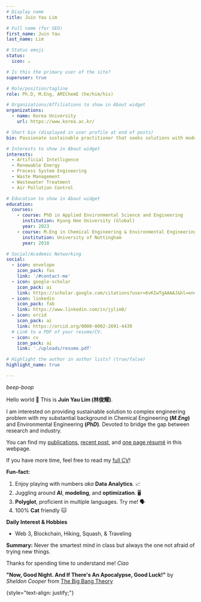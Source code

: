 ```yaml
---
# Display name
title: Juin Yau Lim 

# Full name (for SEO)
first_name: Juin Yau
last_name: Lim 

# Status emoji
status:
  icon: ☕️

# Is this the primary user of the site?
superuser: true

# Role/position/tagline
role: Ph.D, M.Eng, AMIChemE (he/him/his)

# Organizations/Affiliations to show in About widget
organizations:
  - name: Korea University
    url: https://www.korea.ac.kr/

# Short bio (displayed in user profile at end of posts)
bio: Passionate sustainable practitioner that seeks solutions with modern approaches.

# Interests to show in About widget
interests:
  - Artificial Intelligence
  - Renewable Energy
  - Process System Engineering
  - Waste Management
  - Wastewater Treatment
  - Air Pollution Control

# Education to show in About widget
education:
  courses:
    - course: PhD in Applied Environmental Science and Engineering
      institution: Kyung Hee University (Global)
      year: 2023
    - course: M.Eng in Chemical Engineering & Environmental Engineering
      institution: University of Nottingham
      year: 2018

# Social/Academic Networking
social:
  - icon: envelope
    icon_pack: fas
    link: '/#contact-me'
  - icon: google-scholar
    icon_pack: ai
    link: https://scholar.google.com/citations?user=6vKIwTgAAAAJ&hl=en#
  - icon: linkedin
    icon_pack: fab
    link: https://www.linkedin.com/in/jylim8/
  - icon: orcid
    icon_pack: ai
    link: https://orcid.org/0000-0002-2691-4439
  # Link to a PDF of your resume/CV.
  - icon: cv
    icon_pack: ai
    link: './uploads/resume.pdf'

# Highlight the author in author lists? (true/false)
highlight_name: true

---
```


*beep-boop* 

Hello world 👋 This is **Juin Yau Lim (林俊耀)**. 

I am interested on providing sustainable solution to complex engineering problem with my substantial background in Chemical Engineering **(*M.Eng*)** and Environmental Engineering **(*PhD*)**. Devoted to bridge the gap between research and industry.

You can find my [publications](./publication/), [recent post](./post/), and [one page résumé](/uploads/resume_s.pdf) in this webpage.

If you have more time, feel free to read my [full CV](/uploads/resume.pdf)! 

**Fun-fact:**
1. Enjoy playing with numbers _aka_ **Data Analytics**.             📈
2. Juggling around **AI**, **modeling**, and **optimization**.      🖥️
3. **Polyglot**, proficient in multiple languages. Try me!          🗣️
4. 100% **Cat** friendly                                            🐱

**Daily Interest & Hobbies**
- Web 3, Blockchain, Hiking, Squash, & Traveling 

**Summary:**
Never the smartest mind in class but always the one not afraid of trying new things. 

Thanks for spending time to understand me! *Ciao*

**"Now, Good Night. And If There's An Apocalypse, Good Luck!"** 
by _Sheldon Cooper_ from [The Big Bang Theory](https://www.warnerbros.com/tv/big-bang-theory)

{style="text-align: justify;"}
